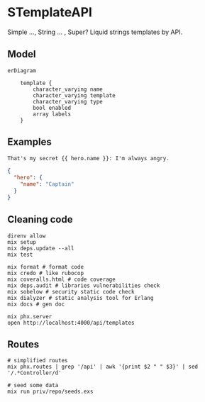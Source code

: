 # STemplateAPI

Simple ..., String ... , Super?
Liquid strings templates by API.

## Model

```mermaid
erDiagram

    template {
        character_varying name
        character_varying template
        character_varying type
        bool enabled
        array labels
    }
```

## Examples

<!-- TODO: add it -->
```txt
That's my secret {{ hero.name }}: I'm always angry.
```

```json
{
  "hero": {
    "name": "Captain"
  }
}
```

## Cleaning code

```shell
direnv allow
mix setup
mix deps.update --all
mix test

mix format # format code
mix credo # like rubocop
mix coveralls.html # code coverage
mix deps.audit # libraries vulnerabilities check
mix sobelow # security static code check
mix dialyzer # static analysis tool for Erlang
mix docs # gen doc

mix phx.server
open http://localhost:4000/api/templates
```

## Routes

```shell
# simplified routes
mix phx.routes | grep '/api' | awk '{print $2 " " $3}' | sed '/.*Controller/d'

# seed some data
mix run priv/repo/seeds.exs
```

